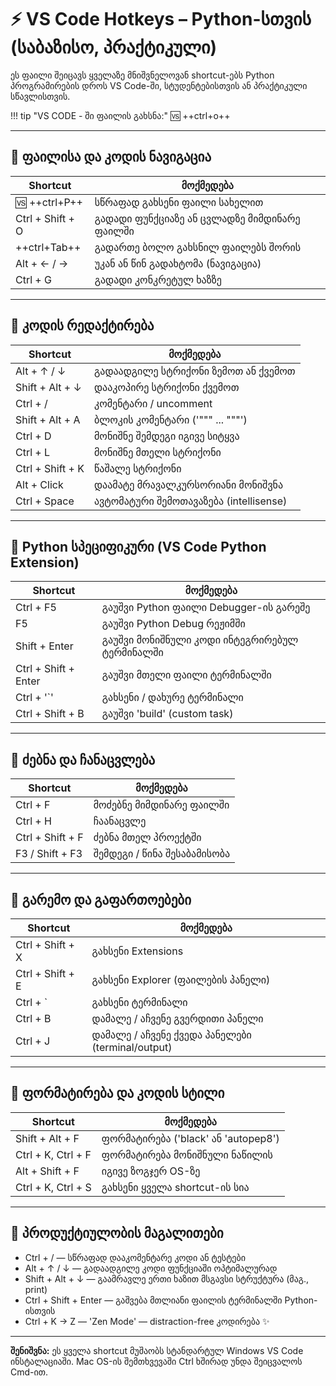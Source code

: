 # ⚡ VS Code Hotkeys – Python-სთვის (საბაზისო, პრაქტიკული)

ეს ფაილი შეიცავს ყველაზე მნიშვნელოვან shortcut-ებს Python პროგრამირების დროს VS Code-ში, სტუდენტებისთვის ან პრაქტიკული სწავლისთვის.

!!! tip "VS CODE - ში ფაილის გახსნა:"
    🆚 ++ctrl+o++

---

## 🧭 ფაილისა და კოდის ნავიგაცია
| Shortcut | მოქმედება |
|-----------|------------|
| 🆚 ++ctrl+P++ | სწრაფად გახსენი ფაილი სახელით |
| Ctrl + Shift + O | გადადი ფუნქციაზე ან ცვლადზე მიმდინარე ფაილში |
| ++ctrl+Tab++ | გადართე ბოლო გახსნილ ფაილებს შორის |
| Alt + ← / → | უკან ან წინ გადახტომა (ნავიგაცია) |
| Ctrl + G | გადადი კონკრეტულ ხაზზე |

---

## 🧰 კოდის რედაქტირება
| Shortcut | მოქმედება |
|-----------|------------|
| Alt + ↑ / ↓ | გადაადგილე სტრიქონი ზემოთ ან ქვემოთ |
| Shift + Alt + ↓ | დააკოპირე სტრიქონი ქვემოთ |
| Ctrl + / | კომენტარი / uncomment |
| Shift + Alt + A | ბლოკის კომენტარი ('""" ... """') |
| Ctrl + D | მონიშნე შემდეგი იგივე სიტყვა |
| Ctrl + L | მონიშნე მთელი სტრიქონი |
| Ctrl + Shift + K | წაშალე სტრიქონი |
| Alt + Click | დაამატე მრავალკურსორიანი მონიშვნა |
| Ctrl + Space | ავტომატური შემოთავაზება (intellisense) |

---

## 🐍 Python სპეციფიკური (VS Code Python Extension)
| Shortcut | მოქმედება |
|-----------|------------|
| Ctrl + F5 | გაუშვი Python ფაილი Debugger-ის გარეშე |
| F5 | გაუშვი Python Debug რეჟიმში |
| Shift + Enter | გაუშვი მონიშნული კოდი ინტეგრირებულ ტერმინალში |
| Ctrl + Shift + Enter | გაუშვი მთელი ფაილი ტერმინალში |
| Ctrl + '`' | გახსენი / დახურე ტერმინალი |
| Ctrl + Shift + B | გაუშვი 'build' (custom task) |

---

## 🔎 ძებნა და ჩანაცვლება
| Shortcut | მოქმედება |
|-----------|------------|
| Ctrl + F | მოძებნე მიმდინარე ფაილში |
| Ctrl + H | ჩაანაცვლე |
| Ctrl + Shift + F | ძებნა მთელ პროექტში |
| F3 / Shift + F3 | შემდეგი / წინა შესაბამისობა |

---

## 🧩 გარემო და გაფართოებები
| Shortcut | მოქმედება |
|-----------|------------|
| Ctrl + Shift + X | გახსენი Extensions |
| Ctrl + Shift + E | გახსენი Explorer (ფაილების პანელი) |
| Ctrl + ` | გახსენი ტერმინალი |
| Ctrl + B | დამალე / აჩვენე გვერდითი პანელი |
| Ctrl + J | დამალე / აჩვენე ქვედა პანელები (terminal/output) |

---

## 🎨 ფორმატირება და კოდის სტილი
| Shortcut | მოქმედება |
|-----------|------------|
| Shift + Alt + F | ფორმატირება ('black' ან 'autopep8') |
| Ctrl + K, Ctrl + F | ფორმატირება მონიშნული ნაწილის |
| Alt + Shift + F | იგივე ზოგჯერ OS-ზე |
| Ctrl + K, Ctrl + S | გახსენი ყველა shortcut-ის სია |

---

## 🧮 პროდუქტიულობის მაგალითები
- Ctrl + / — სწრაფად დააკომენტარე კოდი ან ტესტები  
- Alt + ↑ / ↓ — გადაადგილე კოდი ფუნქციაში ოპტიმალურად  
- Shift + Alt + ↓ — გაამრავლე ერთი ხაზით მსგავსი სტრუქტურა (მაგ., print)  
- Ctrl + Shift + Enter — გაშვება მთლიანი ფაილის ტერმინალში Python-ისთვის  
- Ctrl + K → Z — 'Zen Mode' — distraction-free კოდირება ✨

---

**შენიშვნა:** ეს ყველა shortcut მუშაობს სტანდარტულ Windows VS Code ინსტალაციაში. Mac OS-ის შემთხვევაში Ctrl ხშირად უნდა შეიცვალოს Cmd-ით.
